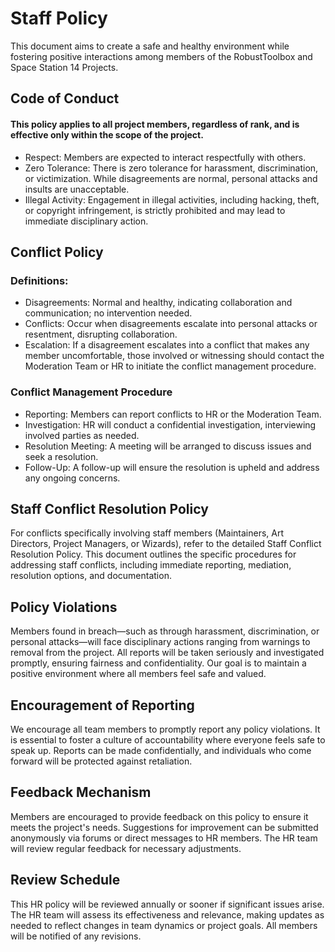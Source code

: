 # Staff Policy
This document aims to create a safe and healthy environment while fostering positive interactions among members of the RobustToolbox and Space Station 14 Projects.
## Code of Conduct
#### This policy applies to all project members, regardless of rank, and is effective only within the scope of the project.
- Respect: Members are expected to interact respectfully with others.
- Zero Tolerance: There is zero tolerance for harassment, discrimination, or victimization. While disagreements are normal, personal attacks and insults are unacceptable.
- Illegal Activity: Engagement in illegal activities, including hacking, theft, or copyright infringement, is strictly prohibited and may lead to immediate disciplinary action.
## Conflict Policy
### Definitions:
- Disagreements: Normal and healthy, indicating collaboration and communication; no intervention needed.
- Conflicts: Occur when disagreements escalate into personal attacks or resentment, disrupting collaboration.
- Escalation: If a disagreement escalates into a conflict that makes any member uncomfortable, those involved or witnessing should contact the Moderation Team or HR to initiate the conflict management procedure.
### Conflict Management Procedure
- Reporting: Members can report conflicts to HR or the Moderation Team.
- Investigation: HR will conduct a confidential investigation, interviewing involved parties as needed.
- Resolution Meeting: A meeting will be arranged to discuss issues and seek a resolution.
- Follow-Up: A follow-up will ensure the resolution is upheld and address any ongoing concerns.
## Staff Conflict Resolution Policy
For conflicts specifically involving staff members (Maintainers, Art Directors, Project Managers, or Wizards), refer to the detailed Staff Conflict Resolution Policy. This document outlines the specific procedures for addressing staff conflicts, including immediate reporting, mediation, resolution options, and documentation.
## Policy Violations
Members found in breach—such as through harassment, discrimination, or personal attacks—will face disciplinary actions ranging from warnings to removal from the project. All reports will be taken seriously and investigated promptly, ensuring fairness and confidentiality. Our goal is to maintain a positive environment where all members feel safe and valued.
## Encouragement of Reporting
We encourage all team members to promptly report any policy violations. It is essential to foster a culture of accountability where everyone feels safe to speak up. Reports can be made confidentially, and individuals who come forward will be protected against retaliation.
## Feedback Mechanism
Members are encouraged to provide feedback on this policy to ensure it meets the project's needs. Suggestions for improvement can be submitted anonymously via forums or direct messages to HR members. The HR team will review regular feedback for necessary adjustments.
## Review Schedule
This HR policy will be reviewed annually or sooner if significant issues arise. The HR team will assess its effectiveness and relevance, making updates as needed to reflect changes in team dynamics or project goals. All members will be notified of any revisions.
